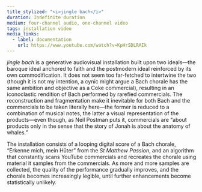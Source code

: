 ```yaml
---
title_stylized: "<i>jingle bach</i>"
duration: Indefinite duration
medium: four-channel audio, one-channel video
tags: installation video
media_links:
  - label: documentation
    url: https://www.youtube.com/watch?v=KpHrSDLRAIk
---
```


_jingle bach_ is a generative audiovisual installation built upon two ideals—the baroque ideal anchored to faith and the postmodern ideal reinforced by its own commodification. It does not seem too far-fetched to intertwine the two (though it is not my intention, a cynic might argue a Bach chorale has the same ambition and objective as a Coke commercial), resulting in an iconoclastic rendition of Bach performed by rarefied commercials. The reconstruction and fragmentation make it inevitable for both Bach and the commercials to be taken literally here—the former is reduced to a combination of musical notes, the latter a visual representation of the products—even though, as Neil Postman puts it, commercials are “about products only in the sense that the story of Jonah is about the anatomy of whales.”

The installation consists of a looping digital score of a Bach chorale, “Erkenne mich, mein Hüter” from the _St Matthew Passion_, and an algorithm that constantly scans YouTube commercials and recreates the chorale using material it samples from the commercials. As more and more samples are collected, the quality of the performance gradually improves, and the chorale becomes increasingly legible, until further enhancements become statistically unlikely.
